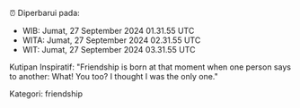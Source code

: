 ⏰ Diperbarui pada:
- WIB: Jumat, 27 September 2024 01.31.55 UTC
- WITA: Jumat, 27 September 2024 02.31.55 UTC
- WIT: Jumat, 27 September 2024 03.31.55 UTC

Kutipan Inspiratif:
"Friendship is born at that moment when one person says to another: What! You too? I thought I was the only one."


Kategori: friendship

